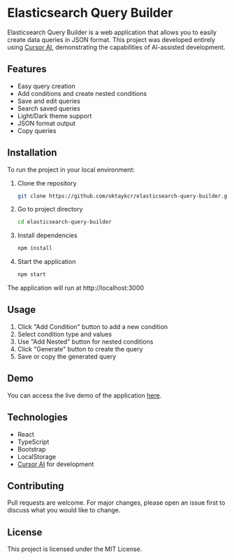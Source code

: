 # Elasticsearch Query Builder

Elasticsearch Query Builder is a web application that allows you to easily create data queries in JSON format. This project was developed entirely using [Cursor AI](https://cursor.sh/), demonstrating the capabilities of AI-assisted development.

## Features

- Easy query creation
- Add conditions and create nested conditions
- Save and edit queries
- Search saved queries
- Light/Dark theme support
- JSON format output
- Copy queries

## Installation

To run the project in your local environment:

1. Clone the repository
   ```bash
   git clone https://github.com/oktaykcr/elasticsearch-query-builder.git
   ```
2. Go to project directory
   ```bash
   cd elasticsearch-query-builder
   ```
3. Install dependencies
   ```bash
   npm install
   ```
4. Start the application
   ```bash
   npm start

The application will run at http://localhost:3000

## Usage

1. Click "Add Condition" button to add a new condition
2. Select condition type and values
3. Use "Add Nested" button for nested conditions
4. Click "Generate" button to create the query
5. Save or copy the generated query

## Demo

You can access the live demo of the application [here](https://oktaykcr.github.io/elasticsearch-query-builder).

## Technologies

- React
- TypeScript
- Bootstrap
- LocalStorage
- [Cursor AI](https://cursor.sh/) for development

## Contributing

Pull requests are welcome. For major changes, please open an issue first to discuss what you would like to change.

## License

This project is licensed under the MIT License.